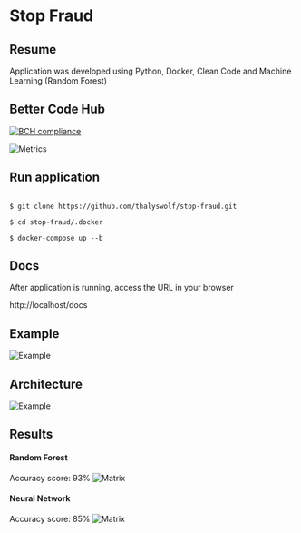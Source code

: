 
# Stop Fraud

  

## Resume

Application was developed using Python, Docker, Clean Code and Machine Learning (Random Forest)

  

## Better Code Hub

[![BCH compliance](https://bettercodehub.com/edge/badge/thalyswolf/stop-fraud?branch=main)](https:/bettercodehub.com/)

 ![Metrics](https://i.ibb.co/m83N95J/Screen-Shot-2021-12-12-at-21-59-07.png)

  

## Run application

```console

$ git clone https://github.com/thalyswolf/stop-fraud.git

$ cd stop-fraud/.docker

$ docker-compose up --b

```

  

## Docs

After application is running, access the URL in your browser

http://localhost/docs

  

## Example

![Example](https://i.ibb.co/zmMtXKv/Screen-Shot-2021-12-13-at-09-27-23.png)


## Architecture

![Example](https://i.ibb.co/K5ZYp95/Untitled-Diagram-drawio.png)

## Results
#### Random Forest
Accuracy score:  93% 
![Matrix](https://i.ibb.co/3W9jWFQ/Screen-Shot-2021-12-17-at-13-50-48.png)

#### Neural Network
Accuracy score:  85% 
![Matrix](https://i.ibb.co/m9RbDLR/Screen-Shot-2021-12-17-at-13-54-15.png)
